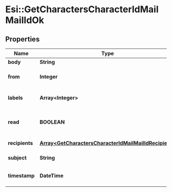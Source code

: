 # Esi::GetCharactersCharacterIdMailMailIdOk

## Properties
Name | Type | Description | Notes
------------ | ------------- | ------------- | -------------
**body** | **String** | Mail&#39;s body | [optional] 
**from** | **Integer** | From whom the mail was sent | [optional] 
**labels** | **Array&lt;Integer&gt;** | Labels attached to the mail | [optional] 
**read** | **BOOLEAN** | Whether the mail is flagged as read | [optional] 
**recipients** | [**Array&lt;GetCharactersCharacterIdMailMailIdRecipient&gt;**](GetCharactersCharacterIdMailMailIdRecipient.md) | Recipients of the mail | [optional] 
**subject** | **String** | Mail subject | [optional] 
**timestamp** | **DateTime** | When the mail was sent | [optional] 


